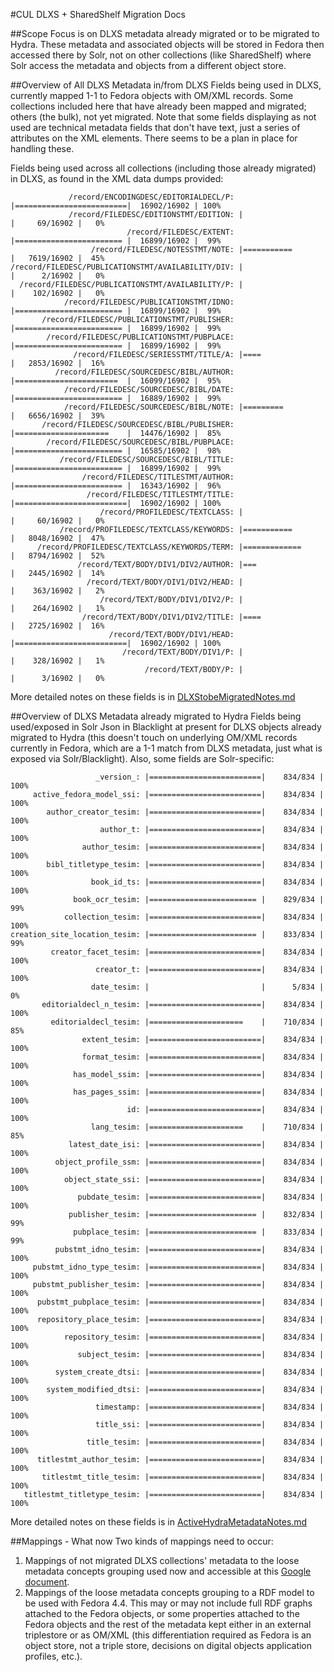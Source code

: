 #CUL DLXS + SharedShelf Migration Docs

##Scope
Focus is on DLXS metadata already migrated or to be migrated to Hydra. These metadata and associated objects will be stored in Fedora then accessed there by Solr, not on other collections (like SharedShelf) where Solr access the metadata and objects from a different object store.

##Overview of All DLXS Metadata in/from DLXS
Fields being used in DLXS, currently mapped 1-1 to Fedora objects with OM/XML records. Some collections included here that have already been mapped and migrated; others (the bulk), not yet migrated. Note that some fields displaying as not used are technical metadata fields that don't have text, just a series of attributes on the XML elements. There seems to be a plan in place for handling these.

Fields being used across all collections (including those already migrated) in DLXS, as found in the XML data dumps provided:

```
             /record/ENCODINGDESC/EDITORIALDECL/P: |=========================|  16902/16902 | 100%
             /record/FILEDESC/EDITIONSTMT/EDITION: |                         |     69/16902 |   0%
                          /record/FILEDESC/EXTENT: |======================== |  16899/16902 |  99%
                  /record/FILEDESC/NOTESSTMT/NOTE: |===========              |   7619/16902 |  45%
/record/FILEDESC/PUBLICATIONSTMT/AVAILABILITY/DIV: |                         |      2/16902 |   0%
  /record/FILEDESC/PUBLICATIONSTMT/AVAILABILITY/P: |                         |    102/16902 |   0%
            /record/FILEDESC/PUBLICATIONSTMT/IDNO: |======================== |  16899/16902 |  99%
       /record/FILEDESC/PUBLICATIONSTMT/PUBLISHER: |======================== |  16899/16902 |  99%
        /record/FILEDESC/PUBLICATIONSTMT/PUBPLACE: |======================== |  16899/16902 |  99%
              /record/FILEDESC/SERIESSTMT/TITLE/A: |====                     |   2853/16902 |  16%
          /record/FILEDESC/SOURCEDESC/BIBL/AUTHOR: |=======================  |  16099/16902 |  95%
            /record/FILEDESC/SOURCEDESC/BIBL/DATE: |======================== |  16889/16902 |  99%
            /record/FILEDESC/SOURCEDESC/BIBL/NOTE: |=========                |   6656/16902 |  39%
       /record/FILEDESC/SOURCEDESC/BIBL/PUBLISHER: |=====================    |  14476/16902 |  85%
        /record/FILEDESC/SOURCEDESC/BIBL/PUBPLACE: |======================== |  16585/16902 |  98%
           /record/FILEDESC/SOURCEDESC/BIBL/TITLE: |======================== |  16899/16902 |  99%
                /record/FILEDESC/TITLESTMT/AUTHOR: |======================== |  16343/16902 |  96%
                 /record/FILEDESC/TITLESTMT/TITLE: |=========================|  16902/16902 | 100%
                    /record/PROFILEDESC/TEXTCLASS: |                         |     60/16902 |   0%
           /record/PROFILEDESC/TEXTCLASS/KEYWORDS: |===========              |   8048/16902 |  47%
      /record/PROFILEDESC/TEXTCLASS/KEYWORDS/TERM: |=============            |   8794/16902 |  52%
               /record/TEXT/BODY/DIV1/DIV2/AUTHOR: |===                      |   2445/16902 |  14%
                 /record/TEXT/BODY/DIV1/DIV2/HEAD: |                         |    363/16902 |   2%
                    /record/TEXT/BODY/DIV1/DIV2/P: |                         |    264/16902 |   1%
                /record/TEXT/BODY/DIV1/DIV2/TITLE: |====                     |   2725/16902 |  16%
                      /record/TEXT/BODY/DIV1/HEAD: |=========================|  16902/16902 | 100%
                         /record/TEXT/BODY/DIV1/P: |                         |    328/16902 |   1%
                              /record/TEXT/BODY/P: |                         |      3/16902 |   0%
```

More detailed notes on these fields is in [DLXStobeMigratedNotes.md](Docs/DLXStobeMigratedNotes.md)

##Overview of DLXS Metadata already migrated to Hydra
Fields being used/exposed in Solr Json in Blacklight at present for DLXS objects already migrated to Hydra (this doesn't touch on underlying OM/XML records currently in Fedora, which are a 1-1 match from DLXS metadata, just what is exposed via Solr/Blacklight). Also, some fields are Solr-specific:

```
                   _version_: |=========================|    834/834 | 100%
     active_fedora_model_ssi: |=========================|    834/834 | 100%
        author_creator_tesim: |=========================|    834/834 | 100%
                    author_t: |=========================|    834/834 | 100%
                author_tesim: |=========================|    834/834 | 100%
        bibl_titletype_tesim: |=========================|    834/834 | 100%
                  book_id_ts: |=========================|    834/834 | 100%
              book_ocr_tesim: |======================== |    829/834 |  99%
            collection_tesim: |=========================|    834/834 | 100%
creation_site_location_tesim: |======================== |    833/834 |  99%
         creator_facet_tesim: |=========================|    834/834 | 100%
                   creator_t: |=========================|    834/834 | 100%
                  date_tesim: |                         |      5/834 |   0%
       editorialdecl_n_tesim: |=========================|    834/834 | 100%
         editorialdecl_tesim: |=====================    |    710/834 |  85%
                extent_tesim: |=========================|    834/834 | 100%
                format_tesim: |=========================|    834/834 | 100%
              has_model_ssim: |=========================|    834/834 | 100%
              has_pages_ssim: |=========================|    834/834 | 100%
                          id: |=========================|    834/834 | 100%
                  lang_tesim: |=====================    |    710/834 |  85%
             latest_date_isi: |=========================|    834/834 | 100%
          object_profile_ssm: |=========================|    834/834 | 100%
            object_state_ssi: |=========================|    834/834 | 100%
               pubdate_tesim: |=========================|    834/834 | 100%
             publisher_tesim: |======================== |    832/834 |  99%
              pubplace_tesim: |======================== |    833/834 |  99%
          pubstmt_idno_tesim: |=========================|    834/834 | 100%
     pubstmt_idno_type_tesim: |=========================|    834/834 | 100%
     pubstmt_publisher_tesim: |=========================|    834/834 | 100%
      pubstmt_pubplace_tesim: |=========================|    834/834 | 100%
      repository_place_tesim: |=========================|    834/834 | 100%
            repository_tesim: |=========================|    834/834 | 100%
               subject_tesim: |=========================|    834/834 | 100%
          system_create_dtsi: |=========================|    834/834 | 100%
        system_modified_dtsi: |=========================|    834/834 | 100%
                   timestamp: |=========================|    834/834 | 100%
                   title_ssi: |=========================|    834/834 | 100%
                 title_tesim: |=========================|    834/834 | 100%
      titlestmt_author_tesim: |=========================|    834/834 | 100%
       titlestmt_title_tesim: |=========================|    834/834 | 100%
   titlestmt_titletype_tesim: |=========================|    834/834 | 100%
```

More detailed notes on these fields is in [ActiveHydraMetadataNotes.md](Docs/ActiveHydraMetadataNotes.md)

##Mappings - What now
Two kinds of mappings need to occur:

1. Mappings of not migrated DLXS collections' metadata to the loose metadata concepts grouping used now and accessible at this [Google document](https://docs.google.com/spreadsheets/d/1SV2hP1tKQpPQrI1cEBWgx6NyO56YhjUCkOD_vxrzlEQ/edit?ts=568bd1b1#gid=1876213761).
2. Mappings of the loose metadata concepts grouping to a RDF model to be used with Fedora 4.4. This may or may not include full RDF graphs attached to the Fedora objects, or some properties attached to the Fedora objects and the rest of the metadata kept either in an external triplestore or as OM/XML (this differentiation required as Fedora is an object store, not a triple store, decisions on digital objects application profiles, etc.).

